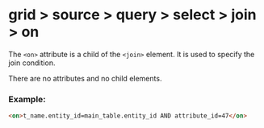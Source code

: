 # grid > source > query > select > join > on

The `<on>` attribute is a child of the `<join>` element. It is used to specify the join condition.

There are no attributes and no child elements.

### Example:

```html
<on>t_name.entity_id=main_table.entity_id AND attribute_id=47</on>
```

